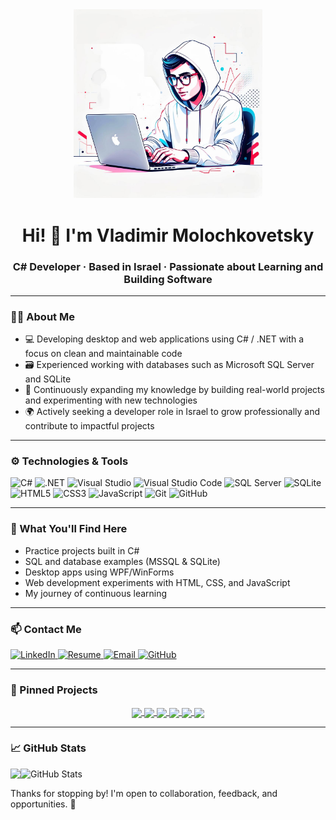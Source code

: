 <div align="center">
  <img src="https://github.com/shankkzn/profile-assets/raw/main/banner1.jpg" alt="Banner 1" width="60%" />
</div>

<h1 align="center">Hi! 👋 I'm Vladimir Molochkovetsky</h1>

<h3 align="center">
  <strong>C# Developer · Based in Israel · Passionate about Learning and Building Software</strong>
</h3>

---

### 👨‍💻 About Me

- 💻 Developing desktop and web applications using C# / .NET with a focus on clean and maintainable code
- 🗃 Experienced working with databases such as Microsoft SQL Server and SQLite
- 🧠 Continuously expanding my knowledge by building real-world projects and experimenting with new technologies
- 🌍 Actively seeking a developer role in Israel to grow professionally and contribute to impactful projects

---

### ⚙️ Technologies & Tools

![C#](https://img.shields.io/badge/C%23-239120?style=flat&logo=c-sharp&logoColor=white)
![.NET](https://img.shields.io/badge/.NET-512BD4?style=flat&logo=dotnet&logoColor=white)
![Visual Studio](https://img.shields.io/badge/Visual_Studio-5C2D91?style=flat&logo=visual-studio&logoColor=white)
![Visual Studio Code](https://img.shields.io/badge/VS%20Code-007ACC?style=flat&logo=visual-studio-code&logoColor=white)
![SQL Server](https://img.shields.io/badge/SQL_Server-CC2927?style=flat&logo=microsoft-sql-server&logoColor=white)
![SQLite](https://img.shields.io/badge/SQLite-003B57?style=flat&logo=sqlite&logoColor=white)
![HTML5](https://img.shields.io/badge/HTML5-E34F26?style=flat&logo=html5&logoColor=white)
![CSS3](https://img.shields.io/badge/CSS3-1572B6?style=flat&logo=css3&logoColor=white)
![JavaScript](https://img.shields.io/badge/JavaScript-F7DF1E?style=flat&logo=javascript&logoColor=black)
![Git](https://img.shields.io/badge/Git-F05032?style=flat&logo=git&logoColor=white)
![GitHub](https://img.shields.io/badge/GitHub-181717?style=flat&logo=github&logoColor=white)

---

### 📁 What You'll Find Here

- Practice projects built in C#
- SQL and database examples (MSSQL & SQLite)
- Desktop apps using WPF/WinForms
- Web development experiments with HTML, CSS, and JavaScript
- My journey of continuous learning

---

### 📫 Contact Me

<a href="https://www.linkedin.com/in/vladimir-molochkovetsky-67670aab" title="Visit my LinkedIn" target="_blank" rel="noopener noreferrer">
  <img src="https://img.shields.io/badge/LinkedIn-0A66C2?style=flat&logo=linkedin&logoColor=white" alt="LinkedIn" />
</a>
<a href="https://github.com/VladimirMolochkovetskiy/resume/raw/main/Resume_Vladimir_Molochkovetskiy.pdf" title="View my Resume" target="_blank" rel="noopener noreferrer">
  <img src="https://img.shields.io/badge/Resume-0E76A8?style=flat" alt="Resume" />
</a>
<a href="mailto:dovid1992@gmail.com" title="Send Email" target="_blank" rel="noopener noreferrer">
  <img src="https://img.shields.io/badge/dovid1992@gmail.com-D14836?style=flat&logo=gmail&logoColor=white" alt="Email" />
</a>
<a href="https://github.com/shankkzn?tab=repositories" title="Visit my GitHub repositories" target="_blank" rel="noopener noreferrer">
  <img src="https://img.shields.io/badge/GitHub-shankkzn-181717?style=flat&logo=github&logoColor=white" alt="GitHub" />
</a>

---

### 📌 Pinned Projects

<p align="center">
  <a href="https://github.com/shankkzn/shankkzn">
    <img align="center" src="https://github-readme-stats.vercel.app/api/pin/?username=shankkzn&repo=shankkzn&theme=default" />
  </a>
  <a href="https://github.com/shankkzn/profile-assets">
    <img align="center" src="https://github-readme-stats.vercel.app/api/pin/?username=shankkzn&repo=profile-assets&theme=default" />
  </a>
  <a href="https://github.com/shankkzn/shankkzn">
    <img align="center" src="https://github-readme-stats.vercel.app/api/pin/?username=shankkzn&repo=shankkzn&theme=default" />
  </a>
  <a href="https://github.com/shankkzn/profile-assets">
    <img align="center" src="https://github-readme-stats.vercel.app/api/pin/?username=shankkzn&repo=profile-assets&theme=default" />
  </a>
  <a href="https://github.com/shankkzn/shankkzn">
    <img align="center" src="https://github-readme-stats.vercel.app/api/pin/?username=shankkzn&repo=shankkzn&theme=default" />
  </a>
  <a href="https://github.com/shankkzn/profile-assets">
    <img align="center" src="https://github-readme-stats.vercel.app/api/pin/?username=shankkzn&repo=profile-assets&theme=default" />
  </a>
</p>

---

### 📈 GitHub Stats

<p>
  <img align="left" src="https://github-readme-stats.vercel.app/api/top-langs/?username=shankkzn&layout=compact&theme=default" />
</p>
<p>
  <img src="https://github-readme-stats.vercel.app/api?username=shankkzn&show_icons=true&theme=default" alt="GitHub Stats" />
</p>

Thanks for stopping by! I'm open to collaboration, feedback, and opportunities. 🚀

